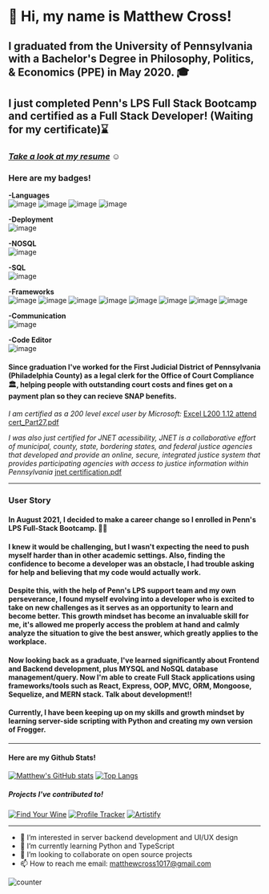 <p align="center"> <h1>👋 Hi, my name is Matthew Cross!</h1> </p>

## I graduated from the University of Pennsylvania with a Bachelor's Degree in Philosophy, Politics, & Economics (PPE) in May 2020. 🎓

## I just completed Penn's LPS Full Stack Bootcamp and certified as a Full Stack Developer! (Waiting for my certificate)⌛

### [*Take a look at my resume*](https://docs.google.com/document/d/1HOzr1bBkC3nN_z0Mglpie7cdjutdz_zH22lqIPRAX7c/edit?usp=sharing) ☺

### Here are my badges!

**-Languages**  
![image](https://img.shields.io/badge/CSS3-1572B6?style=for-the-badge&logo=css3&logoColor=white)
![image](https://img.shields.io/badge/HTML5-E34F26?style=for-the-badge&logo=html5&logoColor=white)
![image](https://img.shields.io/badge/JavaScript-323330?style=for-the-badge&logo=javascript&logoColor=F7DF1E)
![image](https://img.shields.io/badge/json-5E5C5C?style=for-the-badge&logo=json&logoColor=white)  

**-Deployment**  
![image](https://img.shields.io/badge/Heroku-430098?style=for-the-badge&logo=heroku&logoColor=white)  

**-NOSQL**  
![image](https://img.shields.io/badge/MongoDB-4EA94B?style=for-the-badge&logo=mongodb&logoColor=white)  

**-SQL**  
![image](https://img.shields.io/badge/MySQL-005C84?style=for-the-badge&logo=mysql&logoColor=white)  

**-Frameworks**  
![image](https://img.shields.io/badge/Apollo%20GraphQL-311C87?&style=for-the-badge&logo=Apollo%20GraphQL&logoColor=white)
![image](https://img.shields.io/badge/Bootstrap-563D7C?style=for-the-badge&logo=bootstrap&logoColor=white)
![image](https://img.shields.io/badge/Tailwind_CSS-38B2AC?style=for-the-badge&logo=tailwind-css&logoColor=white)
![image](https://img.shields.io/badge/Express.js-000000?style=for-the-badge&logo=express&logoColor=white)
![image](https://img.shields.io/badge/Jest-C21325?style=for-the-badge&logo=jest&logoColor=white)
![image](https://img.shields.io/badge/npm-CB3837?style=for-the-badge&logo=npm&logoColor=white)
![image](https://img.shields.io/badge/React-20232A?style=for-the-badge&logo=react&logoColor=61DAFB)
![image](https://img.shields.io/badge/Redux-593D88?style=for-the-badge&logo=redux&logoColor=white)  

 **-Communication**  
![image](https://img.shields.io/badge/Slack-4A154B?style=for-the-badge&logo=slack&logoColor=white)  

 **-Code Editor**  
![image](https://img.shields.io/badge/Visual_Studio_Code-0078D4?style=for-the-badge&logo=visual%20studio%20code&logoColor=white)  

 
#### Since graduation I've worked for the First Judicial District of Pennsylvania (Philadelphia County) as a legal clerk for the Office of Court Compliance 🏛️, helping people with outstanding court costs and fines get on a payment plan so they can recieve SNAP benefits. 

*I am certified as a 200 level excel user by Microsoft:* 
[Excel L200 1.12 attend cert_Part27.pdf](https://github.com/matt-cross23/matt-cross23/files/8004163/Excel.L200.1.12.attend.cert_Part27.pdf)

*I was also just certified for JNET acessibility, JNET is a collaborative effort of municipal, county, state, bordering states, and federal justice agencies that developed and provide an online, secure, integrated justice system that provides participating agencies with access to justice information within Pennsylvania*
[jnet certification.pdf](https://github.com/matt-cross23/matt-cross23/files/8090457/jnet.overview.pdf)

---

### **User Story**

#### In August 2021, I decided to make a career change so I enrolled in Penn's LPS Full-Stack Bootcamp. 👨‍💻

#### I knew it would be challenging, but I wasn't expecting the need to push myself harder than in other academic settings. Also, finding the confidence to become a developer was an obstacle, I had trouble asking for help and believing that my code would actually work.

#### Despite this, with the help of Penn's LPS support team and my own perseverance, I found myself evolving into a developer who is excited to take on new challenges as it serves as an opportunity to learn and become better. This growth mindset has become an invaluable skill for me, it's allowed me properly access the problem at hand and calmly analyze the situation to give the best answer, which greatly applies to the workplace.


#### Now looking back as a graduate, I've learned significantly about Frontend and Backend development, plus MYSQL and NoSQL database management/query. Now I'm able to create Full Stack applications using frameworks/tools such as React, Express, OOP, MVC, ORM, Mongoose, Sequelize, and MERN stack. Talk about development!!

#### Currently, I have been keeping up on my skills and growth mindset by learning server-side scripting with Python and creating my own version of Frogger. 
---

#### Here are my Github Stats!
 
[![Matthew's GitHub stats](https://github-readme-stats.vercel.app/api?username=matt-cross23&theme=tokyonight&show_icons=true)](https://github.com/matt-cross23/github-readme-stats)
[![Top Langs](https://github-readme-stats.vercel.app/api/top-langs/?username=matt-cross23&hide=html&theme=tokyonight)](https://github.com/matt-cross23/github-readme-stats)

##### Projects I've contributed to!

[![Find Your Wine](https://github-readme-stats.vercel.app/api/pin/?username=matt-cross23&repo=Find-Your-Wine&theme=dark)](https://github.com/matt-cross23/Find-Your-Wine)
[![Profile Tracker](https://github-readme-stats.vercel.app/api/pin/?username=zaydnubani&repo=Penn-Collab-Project-1&theme=dark)](https://github.com/zaydnubani/Penn-Collab-Project-1)
[![Artistify](https://github-readme-stats.vercel.app/api/pin/?username=mikepizzica&repo=artistify&theme=dark)](https://github.com/mikepizzica/artistify)

---

- 👀 I’m interested in server backend development and UI/UX design
- 🌱 I’m currently learning Python and TypeScript
- 💞️ I’m looking to collaborate on open source projects
- 📫 How to reach me email: matthewcross1017@gmail.com 

![counter](https://enyvrulwi7s4ubg.m.pipedream.net)


